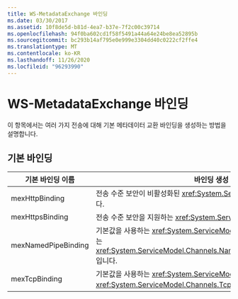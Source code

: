 ```yaml
---
title: WS-MetadataExchange 바인딩
ms.date: 03/30/2017
ms.assetid: 10f8de5d-b81d-4ea7-b37e-7f2c00c39714
ms.openlocfilehash: 94f0ba602cd1f58f5491a44a64e24be8ea52895b
ms.sourcegitcommit: bc293b14af795e0e999e3304dd40c0222cf2ffe4
ms.translationtype: MT
ms.contentlocale: ko-KR
ms.lasthandoff: 11/26/2020
ms.locfileid: "96293990"
---
```

# <a name="ws-metadataexchange-bindings"></a>WS-MetadataExchange 바인딩

이 항목에서는 여러 가지 전송에 대해 기본 메타데이터 교환 바인딩을 생성하는 방법을 설명합니다.  
  
## <a name="the-default-bindings"></a>기본 바인딩  
  
|기본 바인딩 이름|바인딩 생성 방법|  
|--------------------------|------------------------------------|  
|mexHttpBinding|전송 수준 보안이 비활성화된 <xref:System.ServiceModel.WSHttpBinding>입니다.|  
|mexHttpsBinding|전송 수준 보안을 지원하는 <xref:System.ServiceModel.WSHttpBinding>입니다.|  
|mexNamedPipeBinding|기본값을 사용하는 <xref:System.ServiceModel.Channels.CustomBinding>가 있는 <xref:System.ServiceModel.Channels.NamedPipeTransportBindingElement>입니다.|  
|mexTcpBinding|기본값을 사용하는 <xref:System.ServiceModel.Channels.CustomBinding>가 <xref:System.ServiceModel.Channels.TcpTransportBindingElement>입니다.|
